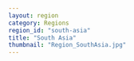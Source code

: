 ```yaml
---
layout: region
category: Regions
region_id: "south-asia"
title: "South Asia"
thumbnail: "Region_SouthAsia.jpg"
---
```

